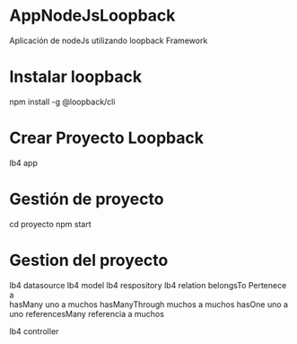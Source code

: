 # AppNodeJsLoopback
Aplicación de nodeJs utilizando loopback Framework

# Instalar loopback
npm install -g @loopback/cli

# Crear Proyecto Loopback
lb4 app

# Gestión de proyecto
cd proyecto
npm start

# Gestion del proyecto
lb4 datasource
lb4 model
lb4 respository
lb4 relation 
    belongsTo       Pertenece a     
    hasMany         uno a muchos
    hasManyThrough  muchos a muchos
    hasOne          uno a uno
    referencesMany  referencia a muchos
    
lb4 controller
